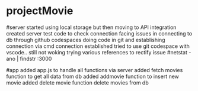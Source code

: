 # projectMovie

#server
started using local storage but then moving to API integration
created server test code to check connection
facing issues in connecting to db through github codespaces 
doing code in git and establishing connection via cmd
connection established 
tried to use git codespace with vscode.. still not woking
trying various references to rectify issue
#netstat -ano | findstr :3000




#app
added app.js to handle all functions via server
added fetch movies function to get all data from db
added addmovie function to insert new movie
added delete movie function delete movies from db







